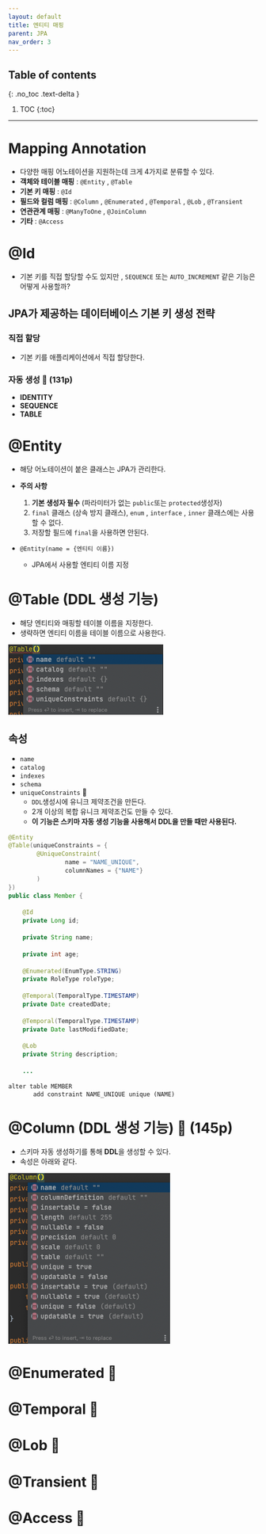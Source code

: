 ```yaml
---
layout: default
title: 엔티티 매핑
parent: JPA
nav_order: 3
---
```

## Table of contents
{: .no_toc .text-delta }

1. TOC
{:toc}
---

# **Mapping Annotation**

- 다양한 매핑 어노테이션을 지원하는데 크게 4가지로 분류할 수 있다.
- **객체와 테이블 매핑** : `@Entity` , `@Table`
- **기본 키 매핑** : `@Id`
- **필드와 컬럼 매핑** : `@Column` , `@Enumerated` , `@Temporal` , `@Lob` , `@Transient`
- **연관관계 매핑** : `@ManyToOne` , `@JoinColumn`
- **기타** : `@Access`

# **@Id**
- 기본 키를 직접 할당할 수도 있지만 , `SEQUENCE` 또는 `AUTO_INCREMENT` 같은 기능은 어떻게 사용할까?

## **JPA가 제공하는 데이터베이스 기본 키 생성 전략**

###  **직접 할당**
- 기본 키를 애플리케이션에서 직접 할당한다.

### **자동 생성** 🚩 (131p)

- **IDENTITY**
- **SEQUENCE**
- **TABLE**

# **@Entity**

- 해당 어노테이션이 붙은 클래스는 JPA가 관리한다.
- **주의 사항**
    1. **기본 생성자 필수** (파라미터가 없는 `public`또는 `protected`생성자)
    2. `final` 클래스 (상속 방지 클래스), `enum` , `interface` , `inner` 클래스에는 사용할 수 없다.
    3. 저장할 필드에 `final`을 사용하면 안된다.

- `@Entity(name = {엔티티 이름})`
  - JPA에서 사용할 엔티티 이름 지정


# **@Table** (DDL 생성 기능)

- 해당 엔티티와 매핑할 테이블 이름을 지정한다.
- 생략하면 엔티티 이름을 테이블 이름으로 사용한다.

![](../../assets/images/jpa/entityMapping/tableProperties.png)

## 속성

- `name`
- `catalog`
- `indexes`
- `schema`
- `uniqueConstraints` 📌
    - `DDL`생성시에 유니크 제약조건을 만든다.
    - 2개 이상의 복합 유니크 제약조건도 만들 수 있다.
    - **이 기능은 스키마 자동 생성 기능을 사용해서 DDL을 만들 때만 사용된다.**

```java
@Entity
@Table(uniqueConstraints = {
        @UniqueConstraint(
                name = "NAME_UNIQUE",
                columnNames = {"NAME"}
        )
})
public class Member {

    @Id
    private Long id;
    
    private String name;

    private int age;

    @Enumerated(EnumType.STRING)
    private RoleType roleType;

    @Temporal(TemporalType.TIMESTAMP)
    private Date createdDate;

    @Temporal(TemporalType.TIMESTAMP)
    private Date lastModifiedDate;

    @Lob
    private String description;

    ...
```

```
alter table MEMBER 
       add constraint NAME_UNIQUE unique (NAME)
```

# **@Column** (DDL 생성 기능) 🚩 (145p) 

- 스키마 자동 생성하기를 통해 **DDL**을 생성할 수 있다.
- 속성은 아래와 같다.

![](../../assets/images/jpa/entityMapping/columnProperties.png)

# **@Enumerated** 🚩 

# **@Temporal** 🚩 

# **@Lob** 🚩 

# **@Transient** 🚩 

# **@Access** 🚩 



